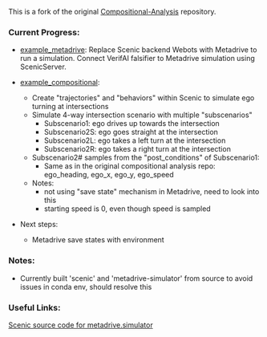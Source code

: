 This is a fork of the original [Compositional-Analysis](https://github.com/BerkeleyLearnVerify/compositional-analysis) repository.

### Current Progress:
- [example_metadrive](https://github.com/abhip02/compositional-analysis/tree/main/example_metadrive): Replace Scenic backend Webots with Metadrive to run a simulation. Connect VerifAI falsifier to Metadrive simulation using ScenicServer.
- [example_compositional](https://github.com/abhip02/compositional-analysis/tree/main/example_metadrive/example_compositional):
  - Create "trajectories" and "behaviors" within Scenic to simulate ego turning at intersections
  - Simulate 4-way intersection scenario with multiple "subscenarios"
    - Subscenario1: ego drives up towards the intersection
    - Subscenario2S: ego goes straight at the intersection
    - Subscenario2L: ego takes a left turn at the intersection
    - Subscenario2R: ego takes a right turn at the intersection
  - Subscenario2# samples from the "post_conditions" of Subscenario1:
    - Same as in the original compositional analysis repo: ego_heading, ego_x, ego_y, ego_speed
  - Notes:
    - not using "save state" mechanism in Metadrive, need to look into this
    - starting speed is 0, even though speed is sampled
   
- Next steps:
  - Metadrive save states with environment

### Notes:
- Currently built 'scenic' and 'metadrive-simulator' from source to avoid issues in conda env, should resolve this

### Useful Links:
[Scenic source code for metadrive.simulator](https://docs.scenic-lang.org/en/latest/_modules/scenic/simulators/metadrive/simulator.html)
